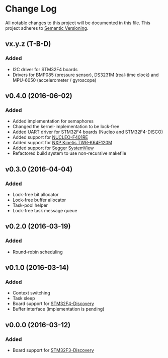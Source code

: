 # Change Log

All notable changes to this project will be documented in this file.
This project adheres to [Semantic Versioning](http://semver.org/).

## vx.y.z (T-B-D)

### Added

   - I2C driver for STM32F4 boards
   - Drivers for BMP085 (pressure sensor), DS3231M (real-time clock) and MPU-6050 (accelerometer / gyroscope)

## v0.4.0 (2016-06-02)

### Added

   - Added implementation for semaphores
   - Changed the kernel-implementation to be lock-free
   - Added UART driver for STM32F4 boards (Nucleo and STM32F4-DISCO)
   - Added support for [NUCLEO-F401RE](http://www.st.com/web/catalog/tools/FM116/SC959/SS1532/LN1847/PF260000)
   - Added support for [NXP Kinetis TWR-K64F120M](http://www.nxp.com/products/sensors/accelerometers/3-axis-accelerometers/kinetis-k64-mcu-tower-system-module:TWR-K64F120M)
   - Added support for [Segger SystemView](https://www.segger.com/systemview.html)
   - Refactored build system to use non-recursive makefile

## v0.3.0 (2016-04-04)

### Added

   - Lock-free bit allocator
   - Lock-free buffer allocator
   - Task-pool helper
   - Lock-free task message queue

## v0.2.0 (2016-03-19)

### Added

   - Round-robin scheduling

## v0.1.0 (2016-03-14)

### Added

   - Context switching
   - Task sleep
   - Board support for [STM32F4-Discovery](http://www.st.com/web/catalog/tools/FM116/SC959/SS1532/PF252419)
   - Buffer interface (implementation is pending)

## v0.0.0 (2016-03-12)

### Added

   - Board support for [STM32F3-Discovery](http://www.st.com/web/catalog/tools/FM116/SC959/SS1532/PF254044)

